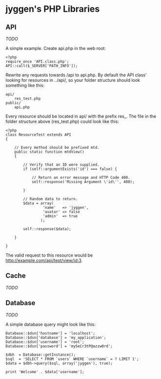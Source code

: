 jyggen's PHP Libraries
======================


API
---
*TODO*

A simple example. Create api.php in the web root:

	<?php
	require_once 'API.class.php';
	API::call($_SERVER['PATH_INFO']);

Rewrite any requests towards /api to api.php. By default the API class' looking for resources in ../api/, so your folder structure should look something like this:

	api/
		res_test.php
	public/
		api.php

Every resource should be located in api/ with the prefix res_. The file in the folder structure above (res_test.php) could look like this:

	<?php
	class ResourceTest extends API
	{

		// Every method should be prefixed mtd.
		public static function mtdView()
		{

			// Verify that an ID were supplied.
			if (self::argumentExists('id') === false) {

				// Return an error message and HTTP Code 400.
				self::response('Missing Argument \'id\'', 400);

			}

			// Random data to return.
			$data = array(
					 'name'   => 'jyggen',
					 'avatar' => false
					 'admin'  => true
					);

			self::response($data);

		}

	}

The valid request to this resource would be http://example.com/api/test/view/id:3.

Cache
-----
*TODO*

Database
--------
*TODO*

A simple database query might look like this:

	Database::$dsn['hostname'] = 'localhost';
	Database::$dsn['database'] = 'my_application';
	Database::$dsn['username'] = 'root';
	Database::$dsn['password'] = 'mySeCr3tP@azzw0rd';

	$dbh  = Database::getInstance();
	$sql  = 'SELECT * FROM `users` WHERE `username` = ? LIMIT 1';
	$data = $dbh->query($sql, array('jyggen'), true);

	print 'Welcome' . $data['username'];